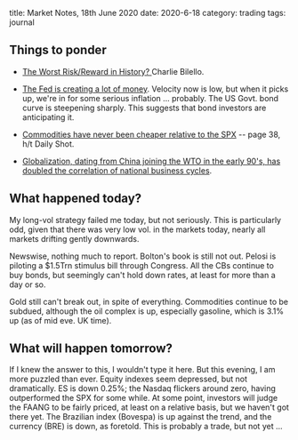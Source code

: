 title: Market Notes, 18th June 2020
date: 2020-6-18
category: trading
tags: journal


## Things to ponder

* [The Worst Risk/Reward in History? ](https://compoundadvisors.com/2020/the-worst-risk-reward-in-history) Charlie Bilello.

* [The Fed is creating a lot of money](https://twitter.com/dandolfa/status/1272969464884101121). 
Velocity now is low, but when it picks up, we're in for some serious inflation ... probably. 
The US Govt. bond curve is steepening sharply. This suggests that bond investors are anticipating it.

* [Commodities have never been cheaper relative to the SPX](https://ingoldwetrust.report/wp-content/uploads/2020/05/In-Gold-We-Trust-report-2020-Compact-Version-english.pdf) -- page 38, h/t Daily Shot.

* [Globalization, dating from China joining the WTO in the early 90's, has doubled the correlation of national business cycles](https://twitter.com/adam_tooze/status/1273343101592100872/photo/1).

## What happened today?

My long-vol strategy failed me today, but not seriously. 
This is particularly odd, given that there was very low vol. in the markets today,
nearly all markets drifting gently downwards.

Newswise, nothing much to report. Bolton's book is still not out.
Pelosi is piloting a $1.5Trn stimulus bill through Congress.
All the CBs continue to buy bonds, but seemingly can't hold down rates, at least for more than a day or so.

Gold still can't break out, in spite of everything.
Commodities continue to be subdued, although the oil complex is up, especially gasoline,
which is 3.1% up (as of mid eve. UK time).

## What will happen tomorrow?

If I knew the answer to this, I wouldn't type it here.
But this evening, I am more puzzled than ever. 
Equity indexes seem depressed, but not dramatically. 
ES is down 0.25%; the Nasdaq flickers around zero, having outperformed the SPX for some while.
At some point, investors will judge the FAANG to be fairly priced, at least on a relative basis,
but we haven't got there yet.
The Brazilian index (Bovespa) is up against the trend, and the currency (BRE) is down, as foretold. 
This is probably a trade, but not yet ...